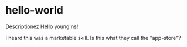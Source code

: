 # hello-world
Descriptionez
Hello young'ns!

I heard this was a marketable skill.
Is this what they call the "app-store"?
